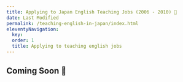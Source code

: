 ```yaml
---
title: Applying to Japan English Teaching Jobs (2006 - 2010) 🔏
date: Last Modified 
permalink: /teaching-english-in-japan/index.html
eleventyNavigation:
  key: 
  order: 1
  title: Applying to teaching english jobs 
---
```


## Coming Soon 🔏
